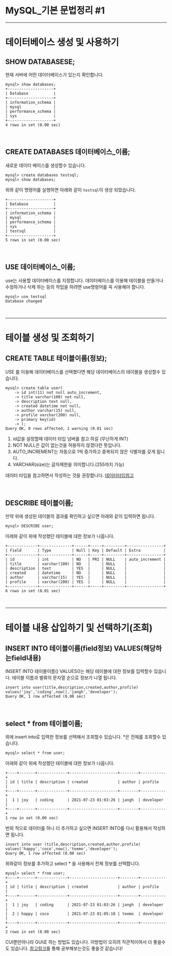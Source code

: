 # MySQL_기본 문법정리 #1

---

# 데이터베이스 생성 및 사용하기

## SHOW DATABASESE;

현재 서버에 어떤 데이터베이스가 있는지 확인합니다.

```
mysql> show databases;
+--------------------+
| Database           |
+--------------------+
| information_schema |
| mysql              |
| performance_schema |
| sys                |
+--------------------+
4 rows in set (0.00 sec)
```

<br />

## CREATE DATABASES 데이터베이스_이름;

새로운 데이터 베이스를 생성할수 있습니다.

```
mysql> create databases testsql;
mysql> show databases;
```

위와 같이 명령어를 실행하면 아래와 같이 `testsql`이 생성 되었습니다.

```
+--------------------+
| Database           |
+--------------------+
| information_schema |
| mysql              |
| performance_schema |
| sys                |
| testsql            |
+--------------------+
5 rows in set (0.00 sec)
```

<br />

## USE 데이터베이스_이름;

use는 사용할 데이터베이스를 지정합니다. 데이터베이스를 이용해 테이블을 만들거나 수정하거나 삭제 하는 등의 작업을 하려면 use명령어를 꼭 사용해야 합니다.

```
mysql> use testsql
Database changed
```

<br />

---

# 테이블 생성 및 조회하기

## CREATE TABLE 테이블이름(정보);

USE 를 이용해 데이터베이스를 선택했다면 해당 데이터베이스의 테이블을 생성할수 있습니다.

```
mysql> create table user(
    -> id int(11) not null auto_increment,
    -> title varchar(100) not null,
    -> description text null,
    -> created datetime not null,
    -> author varchar(15) null,
    -> profile varchar(200) null,
    -> primary key(id)
    -> );
Query OK, 0 rows affected, 1 warning (0.01 sec)
```

1. id값을 설정할때 데이터 타입 넘버를 참고 하길 (무난하게 INT)
2. NOT NULL은 값이 없는것을 허용하지 않겠다란 뜻입니다.
3. AUTO_INCREMENT는 자동으로 1씩 증가하고 중복되지 않은 식별자를 갖게 됩니다.
4. VARCHAR(size)는 글자제한을 의미합니다.(255까지 가능)  

데이터 타입을 참고하면서 작성하는 것을 권장합니다. [데이터타입참고](http://www.incodom.kr/DB_-_%EB%8D%B0%EC%9D%B4%ED%84%B0_%ED%83%80%EC%9E%85/MYSQL)

<br />

## DESCRIBE 테이블이름;

만약 위에 생성된 테이블의 결과를 확인하고 싶으면 아래와 같이 입력하면 됩니다.

```
mysql> DESCRIBE user;
```

아래와 같이 위에 작성했던 테이블에 대한 정보가 나옵니다.

```
+-------------+--------------+------+-----+---------+----------------+
| Field       | Type         | Null | Key | Default | Extra          |
+-------------+--------------+------+-----+---------+----------------+
| id          | int          | NO   | PRI | NULL    | auto_increment |
| title       | varchar(100) | NO   |     | NULL    |                |
| description | text         | YES  |     | NULL    |                |
| created     | datetime     | NO   |     | NULL    |                |
| author      | varchar(15)  | YES  |     | NULL    |                |
| profile     | varchar(200) | YES  |     | NULL    |                |
+-------------+--------------+------+-----+---------+----------------+
6 rows in set (0.01 sec)
```

<br />

---

# 테이블 내용 삽입하기 및 선택하기(조회)

## INSERT INTO 테이블이름(field정보) VALUES(해당하는field내용)

INSERT INTO 테이블이름() VALUES()는 해당 테이블에 대한 정보를 입력할수 있습니다. 테이블 이름과 벨류의 문자열 순으로 정보가 나열 됩니다.

```
insert into user(title,description,created,author,profile) 
values('joy','coding',now(),'jangh','developer');
Query OK, 1 row affected (0.00 sec)
```

<br />

## select * from 테이블이름;

위에 insert into로 입력한 정보를 선택해서 조회할수 있습니다. *은 전체를 조회할수 있습니다.

```
mysql> select * from user;
```

아래와 같이 위에 작성했던 테이블에 대한 정보가 나옵니다.

```
+----+-------+-------------+---------------------+--------+-----------+
| id | title | description | created             | author | profile   |
+----+-------+-------------+---------------------+--------+-----------+
|  1 | joy   | coding      | 2021-07-23 01:03:26 | jangh  | developer |
+----+-------+-------------+---------------------+--------+-----------+
1 row in set (0.00 sec)
```

번외 적으로 데이터를 하나 더 추가하고 싶으면 INSERT INTO를 다시 활용해서 작성하면 됩니다.

```
insert into user (title,description,created,author,profile) 
values('happy','coco',now(),'teemo','developer');
Query OK, 1 row affected (0.00 sec)
```

위와같이 정보를 추가하고 select * 을 사용해서 전체 정보를 선택합니다.

```
mysql> select * from user;
+----+-------+-------------+---------------------+--------+-----------+
| id | title | description | created             | author | profile   |
+----+-------+-------------+---------------------+--------+-----------+
|  1 | joy   | coding      | 2021-07-23 01:03:26 | jangh  | developer |
|  2 | happy | coco        | 2021-07-23 01:05:18 | teemo  | developer |
+----+-------+-------------+---------------------+--------+-----------+
2 rows in set (0.00 sec)
```

CUI뿐만아니라 GUI로 하는 방법도 있습니다. 이방법이 오히려 직관적이여서 더 좋을수도 있습니다. [참고링크](https://www.youtube.com/watch?v=vgIc4ctNFbc)를 통해 공부해보는것도 좋을것 같습니다!